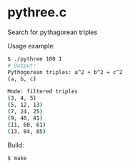 # pythree.c
Search for pythagorean triples

Usage example:
```bash
$ ./pythree 100 1
# Output:
Pythogorean triples: a^2 + b^2 = c^2
(a, b, c)

Mode: filtered triples
(3, 4, 5)
(5, 12, 13)
(7, 24, 25)
(9, 40, 41)
(11, 60, 61)
(13, 84, 85)
```

Build:
```bash
$ make
```
